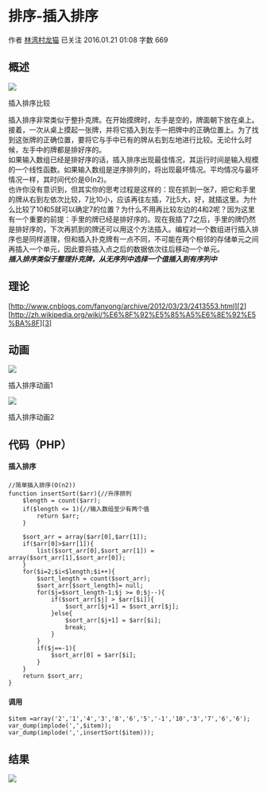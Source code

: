 # 排序-插入排序

作者  [林湾村龙猫][0] 已关注 2016.01.21 01:08  字数 669  

## **概述**

![][1]



插入排序比较

  
插入排序非常类似于整扑克牌。在开始摸牌时，左手是空的，牌面朝下放在桌上。接着，一次从桌上摸起一张牌，并将它插入到左手一把牌中的正确位置上。为了找到这张牌的正确位置，要将它与手中已有的牌从右到左地进行比较。无论什么时候，左手中的牌都是排好序的。  
如果输入数组已经是排好序的话，插入排序出现最佳情况，其运行时间是输入规模的一个线性函数。如果输入数组是逆序排列的，将出现最坏情况。平均情况与最坏情况一样，其时间代价是Θ(n2)。  
也许你没有意识到，但其实你的思考过程是这样的：现在抓到一张7，把它和手里的牌从右到左依次比较，7比10小，应该再往左插，7比5大，好，就插这里。为什么比较了10和5就可以确定7的位置？为什么不用再比较左边的4和2呢？因为这里有一个重要的前提：手里的牌已经是排好序的。现在我插了7之后，手里的牌仍然是排好序的，下次再抓到的牌还可以用这个方法插入。编程对一个数组进行插入排序也是同样道理，但和插入扑克牌有一点不同，不可能在两个相邻的存储单元之间再插入一个单元，因此要将插入点之后的数据依次往后移动一个单元。  
**_插入排序类似于整理扑克牌，从无序列中选择一个值插入到有序列中_**

## **理论**

[http://www.cnblogs.com/fanyong/archive/2012/03/23/2413553.html][2]  
[http://zh.wikipedia.org/wiki/%E6%8F%92%E5%85%A5%E6%8E%92%E5%BA%8F][3]

## **动画**

![][4]



插入排序动画1

![][5]



插入排序动画2

## **代码（PHP）**

#### **插入排序**

    //简单插入排序(O(n2))
    function insertSort($arr){//升序排列
        $length = count($arr);
        if($length <= 1){//输入数组至少有两个值
            return $arr;
        }
    
        $sort_arr = array($arr[0],$arr[1]);
        if($arr[0]>$arr[1]){
            list($sort_arr[0],$sort_arr[1]) = array($sort_arr[1],$sort_arr[0]);
        }
        for($i=2;$i<$length;$i++){
            $sort_length = count($sort_arr);
            $sort_arr[$sort_length]= null;
            for($j=$sort_length-1;$j >= 0;$j--){
                if($sort_arr[$j] > $arr[$i]){
                    $sort_arr[$j+1] = $sort_arr[$j];
                }else{
                    $sort_arr[$j+1] = $arr[$i];
                    break;
                }
            }
            if($j==-1){
                $sort_arr[0] = $arr[$i];
            }
        }
        return $sort_arr;
    }

#### **调用**

    $item =array('2','1','4','3','8','6','5','-1','10','3','7','6','6');
    var_dump(implode(',',$item));
    var_dump(implode(',',insertSort($item)));

## **结果**

![][6]

[0]: /u/5a327aab786a
[1]: ../img/301894-3c92ae7b8c877031.png
[2]: http://www.cnblogs.com/fanyong/archive/2012/03/23/2413553.html
[3]: http://zh.wikipedia.org/wiki/%E6%8F%92%E5%85%A5%E6%8E%92%E5%BA%8F
[4]: ../img/301894-908a7dfda203635a.gif
[5]: ../img/301894-e218dd04c65d8265.gif
[6]: ../img/301894-8b5b0ad6f6fb09c5.png